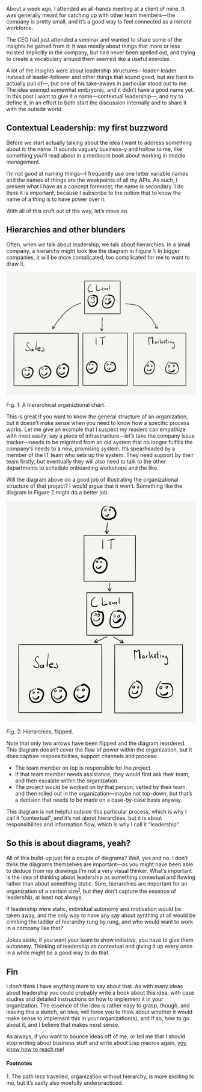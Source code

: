 About a week ago, I attended an all-hands meeting at a client of mine. It was
generally meant for catching up with other team members—the company is pretty
small, and it’s a good way to feel connected as a remote workforce.

The CEO had just attended a seminar and wanted to share some of the insights
he gained from it: it was mostly about things that more or less existed
implicitly in the company, but had never been spelled out, and trying to create
a vocabulary around them seemed like a useful exercise.

A lot of the insights were about leadership structures—leader-leader instead of
leader-follower and other things that sound good, but are hard to actually pull
of—, but one of his take-aways in particular stood out to me. The idea seemed
somewhat embryonic, and it didn’t have a good name yet. In this post I want to
give it a name—contextual leadership—, and try to define it, in an effort to
both start the discussion internally and to share it with the outside world.

## Contextual Leadership: my first buzzword

Before we start actually talking about the idea I want to address something
about it: the name. It sounds vaguely business-y and hollow to me, like
something you’ll read about in a mediocre book about working in middle
management.

I’m not good at naming things—I frequently use one letter variable names and
the names of things are the weakpoints of all my APIs. As such, I present what
I have as a concept foremost; the name is secondary. I do think it is
important, because I subscribe to the notion that to know the name of a thing
is to have power over it.

With all of this cruft out of the way, let’s move on.

## Hierarchies and other blunders

Often, when we talk about leadership, we talk about hierarchies. In a small
company, a hierarchy might look like the diagram in Figure 1. In bigger
companies, it will be more complicated, too complicated for me to want to
draw it.

![A hierarchical organizational chart](/assets/hierarchy.png)
<div class="figure-label">Fig. 1: A hierarchical organiztional chart.</div>

This is great if you want to know the general structure of an organization, but
it doesn’t make sense when you need to know how a specific process works. Let
me give an example that I suspect my readers can empathize with most easily:
say a piece of infrastructure—let’s take the company issue tracker—needs to be
migrated from an old system that no longer fulfills the company’s needs to a
new, promising system. It’s spearheaded by a member of the IT team who sets up
the system. They need support by their team firstly, but eventually they will
also need to talk to the other departments to schedule onboarding workshops and
the like.

Will the diagram above do a good job of illustrating the organizational
structure of that project? I would argue that it won’t. Something like the
diagram in Figure 2 might do a better job.

![Hierarchies flipped](/assets/flipped.png)
<div class="figure-label">Fig. 2: Hierarchies, flipped.</div>

Note that only two arrows have been flipped and the diagram reordered. This
diagram doesn‘t cover the flow of power within the organization, but it does
capture responsibilities, support channels and process:

- The team member on top is responsible for the project.
- If that team member needs assistance, they would first ask their team, and
  then escalate within the organization.
- The project would be worked on by that person, vetted by their team, and
  then rolled out in the organization—maybe not top-down, but that’s a
  decision that needs to be made on a case-by-case basis anyway.

This diagram is not helpful outside this particular process, which is why I
call it “contextual”, and it’s not about hierarchies, but it is about
responsibilites and information flow, which is why I call it “leadership”.

## So this is about diagrams, yeah?

All of this build-up just for a couple of diagrams? Well, yes and no. I don’t
think the diagrams themselves are important—as you might have been able to
deduce from my drawings I’m not a very visual thinker. What’s important is the
idea of thinking about leadership as something contextual and flowing rather
than about something static. Sure, hierarchies are important for an
organization of a certain size<sup><a href="#1">1</a></sup>, but they don’t
capture the essence of leadership, at least not always.

If leadership were static, individual autonomy and motivation would be taken
away, and the only way to have any say about aynthing at all would be climbing
the ladder of hierarchy rung by rung, and who would want to work in a company
like that?

Jokes aside, if you want your team to show initiative, you have to give them
autonomy. Thinking of leadership as contextual and giving it up every once in a
while might be a good way to do that.

## Fin

I don’t think I have anything more to say about that. As with many ideas about
leadership you could probably write a book about this idea, with case studies
and detailed instructions on how to implement it in your organization. The
essence of the idea is rather easy to grasp, though, and leaving this a sketch,
an idea, will force you to think about whether it would make sense to implement
this in your organization(s), and if so, how to go about it, and I believe that
makes most sense.

As always, if you want to bounce ideas off of me, or tell me that I should stop
writing about business stuff and write about Lisp macros again, [you know how
to reach me](mailto:veit@veitheller.de)!

#### Footnotes

<span id="1">1.</span> The path less travelled, organization without hierarchy,
                       is more exciting to me, but it’s sadly also woefully
                       underpracticed.
